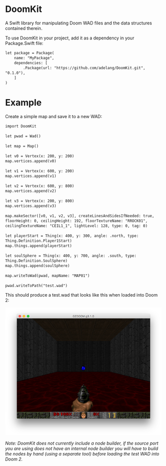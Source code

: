 # DoomKit
A Swift library for manipulating Doom WAD files and the data structures contained therein.

To use DoomKit in your project, add it as a dependency in your Package.Swift file:

```
let package = Package(
	name: "MyPackage",
	dependencies: [
		.Package(url: "https://github.com/adelang/DoomKit.git", "0.1.0"),
	]
)
```

# Example

Create a simple map and save it to a new WAD:

```
import DoomKit

let pwad = Wad()

let map = Map()

let v0 = Vertex(x: 200, y: 200)
map.vertices.append(v0)

let v1 = Vertex(x: 600, y: 200)
map.vertices.append(v1)

let v2 = Vertex(x: 600, y: 800)
map.vertices.append(v2)

let v3 = Vertex(x: 200, y: 800)
map.vertices.append(v3)

map.makeSector([v0, v1, v2, v3], createLinesAndSidesIfNeeded: true, floorHeight: 0, ceilingHeight: 192, floorTextureName: "RROCK01", ceilingTextureName: "CEIL1_1", lightLevel: 128, type: 0, tag: 0)

let playerStart = Thing(x: 400, y: 300, angle: .north, type: Thing.Definition.Player1Start)
map.things.append(playerStart)

let soulSphere = Thing(x: 400, y: 700, angle: .south, type: Thing.Definition.SoulSphere)
map.things.append(soulSphere)

map.writeToWad(pwad, mapName: "MAP01")

pwad.writeToPath("test.wad")
```

This should produce a test.wad that looks like this when loaded into Doom 2:

![alt text](https://raw.githubusercontent.com/adelang/DoomKit/master/test.png)

*Note: DoomKit does not currently include a node builder, if the source port you are using does not have an internal node builder you will have to build the nodes by hand (using a separate tool) before loading the test WAD into Doom 2.*
